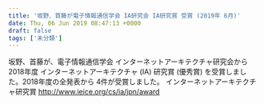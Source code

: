 ```yaml
---
title: '坂野、首藤が電子情報通信学会 IA研究会 IA研究賞 受賞 (2019年 6月)'
date: Thu, 06 Jun 2019 08:47:13 +0000
draft: false
tags: ['未分類']
---
```


坂野、首藤が、電子情報通信学会 インターネットアーキテクチャ研究会から 2018年度 インターネットアーキテクチャ (IA) 研究賞 (優秀賞) を受賞しました。2018年度の全発表から 4件が受賞しました。 インターネットアーキテクチャ研究賞 http://www.ieice.org/cs/ia/jpn/award